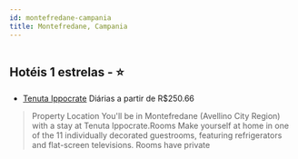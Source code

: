```yaml
---
id: montefredane-campania
title: Montefredane, Campania
---
```


<center><img src="https://assets.cosmos-data.com/1/01183081f86baa735339b080bd6c6bbc/622791.jpg" alt="" /></center>


## Hotéis 1 estrelas - ⭐️

-    [Tenuta Ippocrate](https://www.hurb.com/hoteis/montefredane/tenuta-ippocrate-JNP-JP347721?cmp=18055) Diárias a partir de R$250.66
   > Property Location You&apos;ll be in Montefredane (Avellino City Region) with a stay at Tenuta Ippocrate.Rooms Make yourself at home in one of the 11 individually decorated guestrooms, featuring refrigerators and flat-screen televisions. Rooms have private

